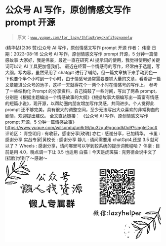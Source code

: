 # 公众号 AI 写作，原创情感文写作 prompt 开源

> 原文：[`www.yuque.com/for_lazy/thfiu8/pycknfi7gzyxmelw`](https://www.yuque.com/for_lazy/thfiu8/pycknfi7gzyxmelw)

<ne-h2 id="15658a02" data-lake-id="15658a02"><ne-heading-ext><ne-heading-anchor></ne-heading-anchor><ne-heading-fold></ne-heading-fold></ne-heading-ext><ne-heading-content><ne-text id="u4d6419a9">(精华帖)(336 赞)公众号 AI 写作，原创情感文写作 prompt 开源</ne-text></ne-heading-content></ne-h2> <ne-p id="uf41e45fa" data-lake-id="uf41e45fa"><ne-text id="u3e397f40">作者： 伟豪</ne-text></ne-p> <ne-p id="uebd2034a" data-lake-id="uebd2034a"><ne-text id="u8f91b642">日期：2023-08-16</ne-text></ne-p> <ne-p id="ue446b8c0" data-lake-id="ue446b8c0"><ne-text id="u19edb541">公众号 AI 写作，原创情感文写作 prompt 开源，5 分钟一篇情感故事</ne-text></ne-p> <ne-p id="u8a78715f" data-lake-id="u8a78715f"><ne-text id="u3d3f6e4b">大家好，我是伟豪，最近一直在研究 AI 提示词的使用，我觉得使用好关键词可以让 AI 工具更加懂我们。</ne-text></ne-p> <ne-p id="u4a30265e" data-lake-id="u4a30265e"><ne-text id="u59eb01ea">最近在经营一个情感号的写作，经常由于选题，写大纲，写内容，虽然采用了 chatgpt 进行了辅助，但一篇文章搞下来手动润色一下也要个半个小时到一个小时，由于情感号通常需要要铺大量的文章，看看那一篇文章能进公众号的池子，这样一天就得花个一两个小时在情感号的写作上。</ne-text></ne-p> <ne-p id="ud8faca2c" data-lake-id="ud8faca2c"><ne-text id="u46b3bd34">参考了一些结构化 Prompt 的分享资料，自己捣鼓了一些时间，写出了两条 prompt，分别是《根据主题编出一个情感故事的大纲》《根据故事大纲编写出一篇富有情感的短篇小说》，现开源，以帮助圈内朋友增加写作灵感，共同进步。个人觉得此 prompt 还不够完美，具有很大的调整空间，至少无法写出大众喜欢的非常狗血的剧情，欢迎提出建议。</ne-text></ne-p> <ne-p id="u2ffc0997" data-lake-id="u2ffc0997"><ne-text id="u4cd56c9b">全文直达链接：</ne-text> <ne-text id="uce7a94a7">《公众号 AI 写作，原创情感文写作 prompt 开源，5 分钟一篇情感故事》</ne-text>[<ne-text id="uce48cac0">https://www.yuque.com/wilsondu/un6rt6/bu3zqu9gqcqdk0o9?singleDoc#</ne-text>](https://www.yuque.com/wilsondu/un6rt6/bu3zqu9gqcqdk0o9?singleDoc#)</ne-p> <ne-hole id="uf5c95c9f" data-lake-id="uf5c95c9f"><ne-card data-card-name="hr" data-card-type="block" id="SVbZM" data-event-boundary="card"><ne-p id="u39ada653" data-lake-id="u39ada653"><ne-text id="u501cd9d7">评论区：</ne-text></ne-p> <ne-p id="ub13e6433" data-lake-id="ub13e6433"><ne-text id="u4182f669">青空明月 : 有收获，感谢分享[玫瑰]</ne-text> <ne-text id="u6f266c4c">亦仁 : 感谢分享，已加精华。</ne-text> <ne-text id="u817c118a">卡里 : 感谢分享</ne-text> <ne-text id="u7da82e1c">实战专家|黄校长 : 感谢分享</ne-text> <ne-text id="u0d6a0cca">静儿 : 请问需要用 chatGpt4,还是 3.5 就可以了？</ne-text> <ne-text id="u7a687b52">Wheels : 感谢分享，请问哪里可以学到较系统的提示词教程哈？</ne-text> <ne-text id="u2372bf7b">伟豪 : 目前是用 4.0，晚点调一下让 3.5 也适用</ne-text> <ne-text id="u8caec1af">白猫｜今天是虎斑猫 : 克劳德会说中文了[捂脸]学到了～感谢～</ne-text></ne-p> <ne-p id="uc3315bf5" data-lake-id="uc3315bf5"><ne-card data-card-name="image" data-card-type="inline" id="dfbMp" data-event-boundary="card">![](img/894d30a529e7c37bcd3392323c99941c.png)  <ne-hole id="uac99dfa4" data-lake-id="uac99dfa4"><ne-card data-card-name="hr" data-card-type="block" id="EYHKf" data-event-boundary="card"></ne-card></ne-hole></ne-card></ne-p></ne-card></ne-hole>